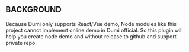 ## BACKGROUND

Because Dumi only supports React/Vue demo, Node modules like this project cannot implement online demo in Dumi official. So this plugin will help you create node demo and without release to github and support private repo.
